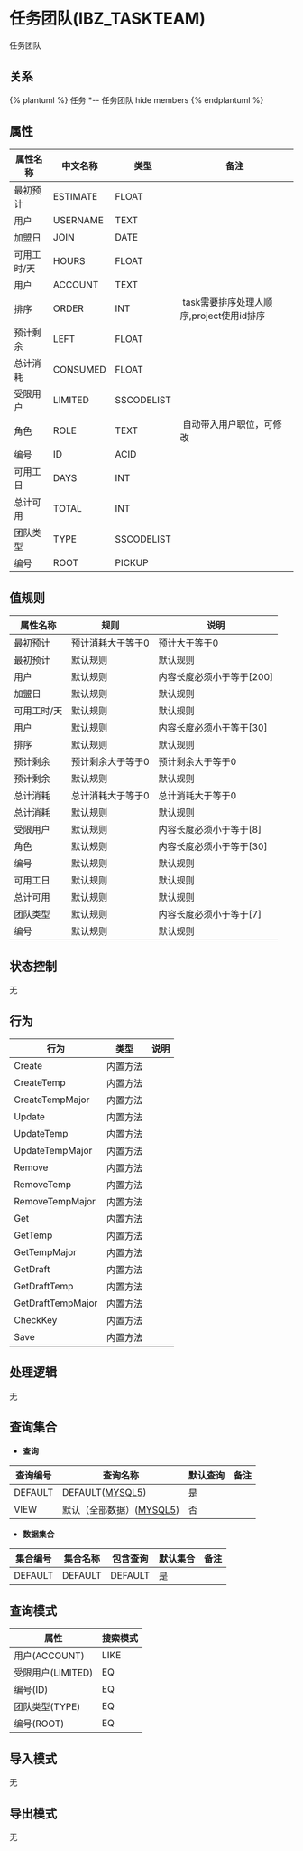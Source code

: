 # 任务团队(IBZ_TASKTEAM)

  任务团队

## 关系
{% plantuml %}
任务 *-- 任务团队 
hide members
{% endplantuml %}

## 属性

| 属性名称        |    中文名称    | 类型     |  备注  |
| --------   |------------| -----   |  -------- | 
|最初预计|ESTIMATE|FLOAT|&nbsp;|
|用户|USERNAME|TEXT|&nbsp;|
|加盟日|JOIN|DATE|&nbsp;|
|可用工时/天|HOURS|FLOAT|&nbsp;|
|用户|ACCOUNT|TEXT|&nbsp;|
|排序|ORDER|INT|&nbsp;task需要排序处理人顺序,project使用id排序|
|预计剩余|LEFT|FLOAT|&nbsp;|
|总计消耗|CONSUMED|FLOAT|&nbsp;|
|受限用户|LIMITED|SSCODELIST|&nbsp;|
|角色|ROLE|TEXT|&nbsp;自动带入用户职位，可修改|
|编号|ID|ACID|&nbsp;|
|可用工日|DAYS|INT|&nbsp;|
|总计可用|TOTAL|INT|&nbsp;|
|团队类型|TYPE|SSCODELIST|&nbsp;|
|编号|ROOT|PICKUP|&nbsp;|

## 值规则
| 属性名称    | 规则    |  说明  |
| --------   |------------| ----- | 
|最初预计|预计消耗大于等于0|预计大于等于0|
|最初预计|默认规则|默认规则|
|用户|默认规则|内容长度必须小于等于[200]|
|加盟日|默认规则|默认规则|
|可用工时/天|默认规则|默认规则|
|用户|默认规则|内容长度必须小于等于[30]|
|排序|默认规则|默认规则|
|预计剩余|预计剩余大于等于0|预计剩余大于等于0|
|预计剩余|默认规则|默认规则|
|总计消耗|总计消耗大于等于0|总计消耗大于等于0|
|总计消耗|默认规则|默认规则|
|受限用户|默认规则|内容长度必须小于等于[8]|
|角色|默认规则|内容长度必须小于等于[30]|
|编号|默认规则|默认规则|
|可用工日|默认规则|默认规则|
|总计可用|默认规则|默认规则|
|团队类型|默认规则|内容长度必须小于等于[7]|
|编号|默认规则|默认规则|

## 状态控制

无


## 行为
| 行为    | 类型    |  说明  |
| --------   |------------| ----- | 
|Create|内置方法|&nbsp;|
|CreateTemp|内置方法|&nbsp;|
|CreateTempMajor|内置方法|&nbsp;|
|Update|内置方法|&nbsp;|
|UpdateTemp|内置方法|&nbsp;|
|UpdateTempMajor|内置方法|&nbsp;|
|Remove|内置方法|&nbsp;|
|RemoveTemp|内置方法|&nbsp;|
|RemoveTempMajor|内置方法|&nbsp;|
|Get|内置方法|&nbsp;|
|GetTemp|内置方法|&nbsp;|
|GetTempMajor|内置方法|&nbsp;|
|GetDraft|内置方法|&nbsp;|
|GetDraftTemp|内置方法|&nbsp;|
|GetDraftTempMajor|内置方法|&nbsp;|
|CheckKey|内置方法|&nbsp;|
|Save|内置方法|&nbsp;|

## 处理逻辑
无

## 查询集合

* **查询**

| 查询编号 | 查询名称       | 默认查询 |   备注|
| --------  | --------   | --------   | ----- |
|DEFAULT|DEFAULT([MYSQL5](../../appendix/query_MYSQL5.md#TaskTeam_Default))|是|&nbsp;|
|VIEW|默认（全部数据）([MYSQL5](../../appendix/query_MYSQL5.md#TaskTeam_View))|否|&nbsp;|

* **数据集合**

| 集合编号 | 集合名称   |  包含查询  | 默认集合 |   备注|
| --------  | --------   | -------- | --------   | ----- |
|DEFAULT|DEFAULT|DEFAULT|是|&nbsp;|

## 查询模式
| 属性      |    搜索模式     |
| --------   |------------|
|用户(ACCOUNT)|LIKE|
|受限用户(LIMITED)|EQ|
|编号(ID)|EQ|
|团队类型(TYPE)|EQ|
|编号(ROOT)|EQ|

## 导入模式
无


## 导出模式
无
